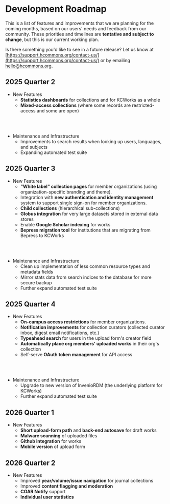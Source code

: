 # Development Roadmap

This is a list of features and improvements that we are planning for the coming months, based on our users' needs and feedback from our community. These priorities and timelines are **tentative and subject to change**, but this is our current working plan.

Is there something you'd like to see in a future release? Let us know at [https://support.hcommons.org/contact-us/](https://support.hcommons.org/contact-us/) or by emailing [hello@hcommons.org](mailto:hello@hcommons.org).


## 2025 Quarter 2

- New Features
    - **Statistics dashboards** for collections and for KCWorks as a whole
    - **Mixed-access collections** (where some records are restricted-access and some are open)
<br/>
<br/>

- Maintenance and Infrastructure
    - Improvements to search results when looking up users, languages, and subjects
    - Expanding automated test suite

## 2025 Quarter 3

- New Features
    - **"White label" collection pages** for member organizations (using organization-specific branding and theme).
    - Integration with **new authentication and identity management** system to support single sign-on for member organizations.
    - **Child collections** (hierarchical sub-collections)
    - **Globus integration** for very large datasets stored in external data stores
    - Enable **Google Scholar indexing** for works
    - **Bepress migration tool** for institutions that are migrating from Bepress to KCWorks
<br/>
<br/>

- Maintenance and Infrastructure
    - Clean up implementation of less common resource types and metadata fields
    - Mirror stats data from search indices to the database for more secure backup
    - Further expand automated test suite

## 2025 Quarter 4

- New Features
    - **On-campus access restrictions** for member organizations.
    - **Notification improvements** for collection curators (collected curator inbox, digest email notifications, etc.)
    - **Typeahead search** for users in the upload form's creator field
    - **Automatically place org members' uploaded works** in their org's collection
    - Self-serve **OAuth token management** for API access
<br/>
<br/>

- Maintenance and Infrastructure
    - Upgrade to new version of InvenioRDM (the underlying platform for KCWorks)
    - Further expand automated test suite

## 2026 Quarter 1

- New Features
    - **Short upload-form path** and **back-end autosave** for draft works
    - **Malware scanning** of uploaded files
    - **Github integration** for works
    - **Mobile version** of upload form

## 2026 Quarter 2

- New Features
    - Improved **year/volume/issue navigation** for journal collections
    - Improved **content flagging and moderation**
    - **COAR Notify** support
    - **Individual user statistics**